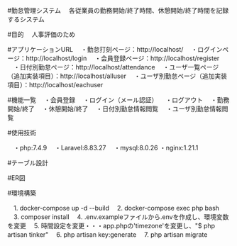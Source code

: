#勤怠管理システム
　各従業員の勤務開始/終了時間、休憩開始/終了時間を記録するシステム

#目的
　人事評価のため

#アプリケーションURL
　・勤怠打刻ページ：http://localhost/
　・ログインページ：http://localhost/login
　・会員登録ページ：http://localhost/register
　・日付別勤怠ページ：http://localhost/attendance
　・ユーザ一覧ページ（追加実装項目）：http://localhost/alluser
　・ユーザ別勤怠ページ（追加実装項目）：http://localhost/eachuser

#機能一覧
　・会員登録
　・ログイン（メール認証）
　・ログアウト
　・勤務開始/終了
　・休憩開始/終了
　・日付別勤怠情報閲覧
　・ユーザ別勤怠情報閲覧

#使用技術

　・php:7.4.9
　・Laravel:8.83.27
　・mysql:8.0.26
  ・nginx:1.21.1

#テーブル設計


#ER図

#環境構築

　1. docker-compose up -d --build
　2. docker-compose exec php bash
　3. composer install
　4. .env.exampleファイルから.envを作成し、環境変数を変更
　5. 時間設定を変更・・・app.phpの'timezone'を変更し、"$ php artisan tinker"
　6. php artisan key:generate
　7. php artisan migrate
